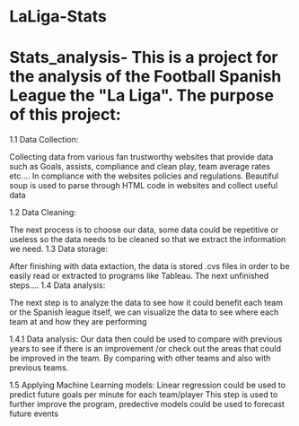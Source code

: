 # LaLiga-Stats
# Stats_analysis- This is a project for the analysis of the Football Spanish League the "La Liga". The purpose of this project: 

1.1 Data Collection:

Collecting data from various fan trustworthy websites that provide data such as Goals, assists, compliance and clean play, team average rates etc.... In compliance with the websites policies and regulations. Beautiful soup is used to parse through HTML code in websites and collect useful data

1.2 Data Cleaning:

The next process is to choose our data, some data could be repetitive or useless so the data needs to be cleaned so that we extract the information we need.
1.3 Data storage: 

After finishing with data extaction, the data is stored .cvs files in order to be easily read or extracted to programs like Tableau. The next unfinished steps....
1.4 Data analysis: 

The next step is to analyze the data to see how it could benefit each team or the Spanish league itself, we can visualize the data to see where each team at and how they are performing 

1.4.1 Data analysis: Our data then could be used to compare with previous years to see if there is an improvement /or check out the areas that could be improved in the team. By comparing with other teams and also with previous teams. 

1.5 Applying Machine Learning models:
Linear regression could be used to predict future goals per minute for each team/player This step is used to further improve the program, predective models could be used to forecast future events

